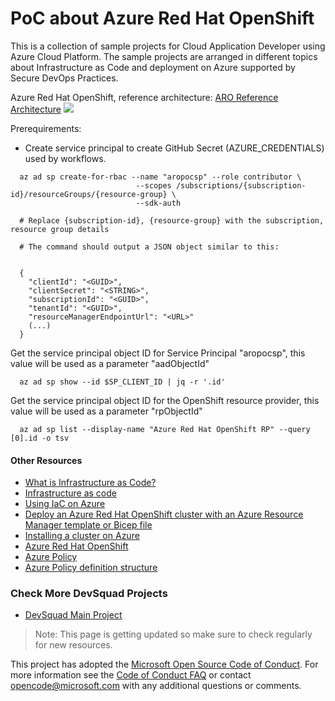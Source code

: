 # PoC about Azure Red Hat OpenShift 

This is a collection of sample projects for Cloud Application Developer using Azure Cloud Platform. The sample projects are arranged in different topics about Infrastructure as Code and deployment on Azure supported by Secure DevOps Practices.

Azure Red Hat OpenShift, reference architecture:
[ARO Reference Architecture](https://techcommunity.microsoft.com/t5/fasttrack-for-azure/azure-red-hat-openshift-reference-architecture-amp-reference/ba-p/3470115)
![](https://techcommunity.microsoft.com/t5/image/serverpage/image-id/377746i9632EE4217A98930/image-size/large?v=v2&px=999)

Prerequirements:
- Create service principal to create GitHub Secret (AZURE_CREDENTIALS) used by workflows.

```shell
  az ad sp create-for-rbac --name "aropocsp" --role contributor \
                            --scopes /subscriptions/{subscription-id}/resourceGroups/{resource-group} \
                            --sdk-auth
                            
  # Replace {subscription-id}, {resource-group} with the subscription, resource group details

  # The command should output a JSON object similar to this:

 
  {
    "clientId": "<GUID>",
    "clientSecret": "<STRING>",
    "subscriptionId": "<GUID>",
    "tenantId": "<GUID>",
    "resourceManagerEndpointUrl": "<URL>"
    (...)
  }
  ```

Get the service principal object ID for Service Principal "aropocsp", this value will be used as a parameter "aadObjectId"
```shell
  az ad sp show --id $SP_CLIENT_ID | jq -r '.id'
  ```

Get the service principal object ID for the OpenShift resource provider, this value will be used as a parameter "rpObjectId"
```shell
  az ad sp list --display-name "Azure Red Hat OpenShift RP" --query [0].id -o tsv
  ```

#### Other Resources
- [What is Infrastructure as Code?](https://docs.microsoft.com/en-us/devops/deliver/what-is-infrastructure-as-code)
- [Infrastructure as code](https://docs.microsoft.com/en-us/dotnet/architecture/cloud-native/infrastructure-as-code)
- [Using IaC on Azure](https://docs.microsoft.com/en-us/devops/deliver/what-is-infrastructure-as-code#using-iac-on-azure)
- [Deploy an Azure Red Hat OpenShift cluster with an Azure Resource Manager template or Bicep file](https://docs.microsoft.com/en-us/azure/openshift/quickstart-openshift-arm-bicep-template?pivots=aro-bicep)
- [Installing a cluster on Azure](https://docs.openshift.com/container-platform/4.9/installing/installing_azure/preparing-to-install-on-azure.html)
- [Azure Red Hat OpenShift](https://docs.microsoft.com/en-us/azure/openshift/intro-openshift)
- [Azure Policy](https://docs.microsoft.com/en-us/azure/governance/policy/overview)
- [Azure Policy definition structure](https://docs.microsoft.com/en-us/azure/governance/policy/concepts/definition-structure)

### Check More DevSquad Projects
* [DevSquad Main Project](https://github.com/microsoft/fast-prototyping)

> Note: This page is getting updated so make sure to check regularly for new resources.

This project has adopted the [Microsoft Open Source Code of Conduct](https://opensource.microsoft.com/codeofconduct/). For more information see the [Code of Conduct FAQ](https://opensource.microsoft.com/codeofconduct/faq/) or contact [opencode@microsoft.com](mailto:opencode@microsoft.com) with any additional questions or comments.
